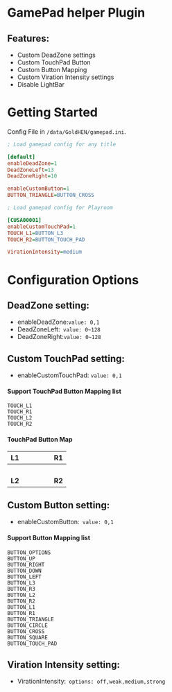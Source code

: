 # GamePad helper Plugin

## Features:
- Custom DeadZone settings
- Custom TouchPad Button
- Custom Button Mapping
- Custom Viration Intensity settings
- Disable LightBar

# Getting Started
Config File in `/data/GoldHEN/gamepad.ini`.

```ini
; Load gamepad config for any title

[default]
enableDeadZone=1
DeadZoneLeft=13
DeadZoneRight=10

enableCustomButton=1
BUTTON_TRIANGLE=BUTTON_CROSS

; Load gamepad config for Playroom

[CUSA00001]
enableCustomTouchPad=1
TOUCH_L1=BUTTON_L3
TOUCH_R2=BUTTON_TOUCH_PAD

VirationIntensity=medium
```

# Configuration Options
## DeadZone setting:
- enableDeadZone:`value: 0,1`
- DeadZoneLeft:` value: 0~128`
- DeadZoneRight:`value: 0~128`

## Custom TouchPad setting:
- enableCustomTouchPad:  `value: 0,1`
#### Support TouchPad Button Mapping list
```
TOUCH_L1
TOUCH_R1
TOUCH_L2
TOUCH_R2
```

#### TouchPad Button Map

| **L1**  | &emsp;&emsp;&emsp;  | **R1** |
| :------------: | :------------: | :------------: |
| &emsp;  | &emsp;  | &emsp;  | 
|  **L2** | &emsp;&emsp;&emsp;  | **R2**  |



## Custom Button setting:
- enableCustomButton:` value: 0,1`
#### Support Button Mapping list
```
BUTTON_OPTIONS
BUTTON_UP
BUTTON_RIGHT
BUTTON_DOWN
BUTTON_LEFT
BUTTON_L3
BUTTON_R3
BUTTON_L2
BUTTON_R2
BUTTON_L1
BUTTON_R1
BUTTON_TRIANGLE
BUTTON_CIRCLE
BUTTON_CROSS
BUTTON_SQUARE
BUTTON_TOUCH_PAD
```

## Viration Intensity setting:
- VirationIntensity:` options: off,weak,medium,strong`

